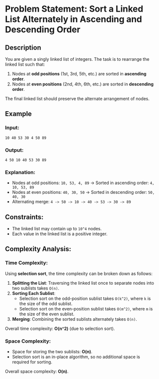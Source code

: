 # Problem Statement: Sort a Linked List Alternately in Ascending and Descending Order

## Description

You are given a singly linked list of integers. The task is to rearrange the linked list such that:

1. Nodes at **odd positions** (1st, 3rd, 5th, etc.) are sorted in **ascending order**.
2. Nodes at **even positions** (2nd, 4th, 6th, etc.) are sorted in **descending order**.

The final linked list should preserve the alternate arrangement of nodes.

## Example

### Input:

```
10 40 53 30 4 50 89
```

### Output:

```
4 50 10 40 53 30 89
```

### Explanation:

- Nodes at odd positions: `10, 53, 4, 89` → Sorted in ascending order: `4, 10, 53, 89`
- Nodes at even positions: `40, 30, 50` → Sorted in descending order: `50, 40, 30`
- Alternating merge: `4 -> 50 -> 10 -> 40 -> 53 -> 30 -> 89`

## Constraints:

- The linked list may contain up to `10^4` nodes.
- Each value in the linked list is a positive integer.

## Complexity Analysis:

### Time Complexity:

Using **selection sort**, the time complexity can be broken down as follows:

1. **Splitting the List**: Traversing the linked list once to separate nodes into two sublists takes `O(n)`.
2. **Sorting Each Sublist**:
   - Selection sort on the odd-position sublist takes `O(k^2)`, where `k` is the size of the odd sublist.
   - Selection sort on the even-position sublist takes `O(m^2)`, where `m` is the size of the even sublist.
3. **Merging**: Combining the sorted sublists alternately takes `O(n)`.

Overall time complexity: **O(n^2)** (due to selection sort).

### Space Complexity:

- Space for storing the two sublists: **O(n)**.
- Selection sort is an in-place algorithm, so no additional space is required for sorting.

Overall space complexity: **O(n)**.
